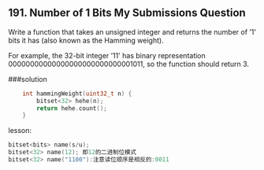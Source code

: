## 191. Number of 1 Bits My Submissions Question

Write a function that takes an unsigned integer and returns the number of ’1' bits it has (also known as the Hamming weight).

For example, the 32-bit integer ’11' has binary representation 00000000000000000000000000001011, so the function should return 3.

###solution
```C++
    int hammingWeight(uint32_t n) {
        bitset<32> hehe(n);
        return hehe.count();
    }
```
lesson:
```C++
bitset<bits> name(s/u);
bitset<32> name(12); 即12的二进制位模式
bitset<32> name("1100"):注意读位顺序是相反的:0011
```